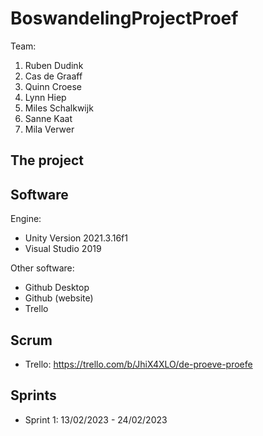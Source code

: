 # BoswandelingProjectProef

Team:
1. Ruben Dudink
2. Cas de Graaff
3. Quinn Croese
4. Lynn Hiep
5. Miles Schalkwijk
6. Sanne Kaat
7. Mila Verwer

## The project


## Software
Engine:
- Unity Version 2021.3.16f1
- Visual Studio 2019

Other software:
- Github Desktop
- Github (website)
- Trello

## Scrum
- Trello: https://trello.com/b/JhiX4XLO/de-proeve-proefe

## Sprints
- Sprint 1: 13/02/2023 - 24/02/2023
